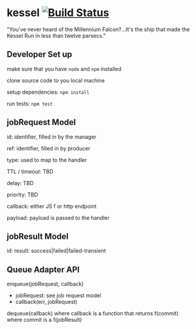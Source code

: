 # kessel [![Build Status](https://travis-ci.org/jasonray/kessel.svg?branch=master)](https://travis-ci.org/jasonray/kessel)

"You've never heard of the Millennium Falcon?…It's the ship that made the Kessel Run in less than twelve parsecs."


Developer Set up
----------------
make sure that you have `node` and `npm` installed

clone source code to you local machine

setup dependencies: `npm install`

run tests: `npm test`




jobRequest Model
----------------
id: identifier, filled in by the manager

ref: identifier, filled in by producer

type: used to map to the handler

TTL / timeout: TBD

delay: TBD

priority: TBD

callback: either JS f or http endpoint

payload: payload is passed to the handler

jobResult Model
---------------
id: 
result: success|failed|failed-transient


Queue Adapter API
-----------------
enqueue(jobRequest, callback)
- jobRequest: see job request model
- callback(err, jobRequest)

dequeue(callback)
where callback is a function that returns f(commit)
where commit is a f(jobResult)


